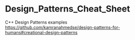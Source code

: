 # Design_Patterns_Cheat_Sheet
C++ Design Patterns examples <br>
https://github.com/kamranahmedse/design-patterns-for-humans#creational-design-patterns
